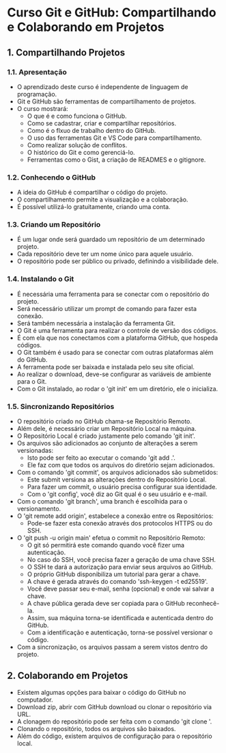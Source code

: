 # Curso Git e GitHub: Compartilhando e Colaborando em Projetos

## 1. Compartilhando Projetos

### 1.1. Apresentação
- O aprendizado deste curso é independente de linguagem de programação.
- Git e GitHub são ferramentas de compartilhamento de projetos.
- O curso mostrará:
	- O que é e como funciona o GitHub.
	- Como se cadastrar, criar e compartilhar repositórios.
	- Como é o flxuo de trabalho dentro do GitHub.
	- O uso das ferramentas Git e VS Code para compartilhamento.
	- Como realizar solução de conflitos.
	- O histórico do Git e como gerenciá-lo.
	- Ferramentas como o Gist, a criação de READMES e o gitignore.

### 1.2. Conhecendo o GitHub
- A ideia do GitHub é compartilhar o código do projeto.
- O compartilhamento permite a visualização e a colaboração.
- É possível utilizá-lo gratuitamente, criando uma conta.

### 1.3. Criando um Repositório
- É um lugar onde será guardado um repositório de um determinado projeto.
- Cada repositório deve ter um nome único para aquele usuário.
- O repositório pode ser público ou privado, definindo a visibilidade dele.

### 1.4. Instalando o Git
- É necessária uma ferramenta para se conectar com o repositório do projeto.
- Será necessário utilizar um prompt de comando para fazer esta conexão.
- Será também necessária a instalação da ferramenta Git.
- O Git é uma ferramenta para realizar o controle de versão dos códigos.
- É com ela que nos conectamos com a plataforma GitHub, que hospeda códigos.
- O Git também é usado para se conectar com outras plataformas além do GitHub.
- A ferramenta pode ser baixada e instalada pelo seu site oficial.
- Ao realizar o download, deve-se configurar as variáveis de ambiente para o Git.
- Com o Git instalado, ao rodar o 'git init' em um diretório, ele o inicializa.

### 1.5. Sincronizando Repositórios
- O repositório criado no GitHub chama-se Repositório Remoto.
- Além dele, é necessário criar um Repositório Local na máquina.
- O Repositório Local é criado justamente pelo comando 'git init'.
- Os arquivos são adicionados ao conjunto de alterações a serem versionadas:
	- Isto pode ser feito ao executar o comando 'git add .'.
	- Ele faz com que todos os arquivos do diretório sejam adicionados.
- Com o comando 'git commit', os arquivos adicionados são submetidos:
	- Este submit versiona as alterações dentro do Repositório Local.
	- Para fazer um commit, o usuário precisa configurar sua identidade.
	- Com o 'git config', você diz ao Git qual é o seu usuário e e-mail.
- Com o comando 'git branch', uma branch é escolhida para o versionamento.
- O 'git remote add origin', estabelece a conexão entre os Repositórios:
	- Pode-se fazer esta conexão através dos protocolos HTTPS ou do SSH.
- O 'git push -u origin main' efetua o commit no Repositório Remoto:
	- O git só permitirá este comando quando você fizer uma autenticação.
	- No caso do SSH, você precisa fazer a geração de uma chave SSH.
	- O SSH te dará a autorização para enviar seus arquivos ao GitHub.
	- O próprio GitHub disponibiliza um tutorial para gerar a chave.
	- A chave é gerada através do comando 'ssh-keygen -t ed25519'.
	- Você deve passar seu e-mail, senha (opcional) e onde vai salvar a chave.
	- A chave pública gerada deve ser copiada para o GitHub reconhecê-la.
	- Assim, sua máquina torna-se identificada e autenticada dentro do GitHub.
	- Com a identificação e autenticação, torna-se possível versionar o código.
- Com a sincronização, os arquivos passam a serem vistos dentro do projeto.
	
## 2. Colaborando em Projetos
- Existem algumas opções para baixar o código do GitHub no computador.
- Download zip, abrir com GitHub download ou clonar o repositório via URL.
- A clonagem do repositório pode ser feita com o comando 'git clone <url>'.
- Clonando o repositório, todos os arquivos são baixados.
- Além do código, existem arquivos de configuração para o repositório local.